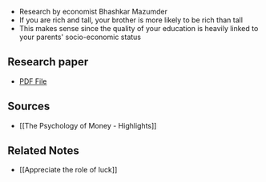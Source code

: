 - Research by economist Bhashkar Mazumder
- If you are rich and tall, your brother is more likely to be rich than tall
- This makes sense since the quality of your education is heavily linked to your parents' socio-economic status

## Research paper
- [PDF File](https://drive.google.com/open?id=1dgbDc12yMIcdObfjk-kNV6f5AYVzc2bB&authuser=ayush.mail.id%40gmail.com&usp=drive_fs)

## Sources
- [[The Psychology of Money - Highlights]]

## Related Notes
- [[Appreciate the role of luck]]